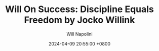 ---
title: "Will On Success: Discipline Equals Freedom by Jocko Willink"
author: Will Napolini
date: 2024-04-09 20:55:00 +0800
categories: [Mindset, Book-summaries]
tags:
  [
    discipline-equals-freedom,
    jocko-willink,
    self-discipline,
    personal-growth,
    leadership,
    success,
    motivation,
    military-strategy,
    mental-toughness,
    goal-setting,
    time-management,
    mindset,
    resilience,
    productivity
  ]
image: https://pbs.twimg.com/media/GO1k2HLXoAAzUwp?format=jpg&name=large
alt: "Will On Success: Discipline Equals Freedom by Jocko Willink"
fallback:
  -
  # Replace with the URL of your backup image
  -
  # Replace with the URL of your backup image
---